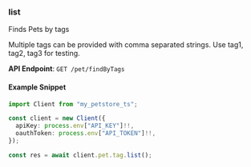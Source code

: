 
### list <a name="list"></a>
Finds Pets by tags

Multiple tags can be provided with comma separated strings. Use tag1, tag2, tag3 for testing.

**API Endpoint**: `GET /pet/findByTags`

#### Example Snippet

```typescript
import Client from "my_petstore_ts";

const client = new Client({
  apiKey: process.env["API_KEY"]!!,
  oauthToken: process.env["API_TOKEN"]!!,
});

const res = await client.pet.tag.list();
```

